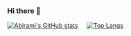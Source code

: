 ### Hi there 👋

<!--
**abby711/abby711** is a ✨ _special_ ✨ repository because its `README.md` (this file) appears on your GitHub profile.

Here are some ideas to get you started:

- 🔭 I’m currently working on ...
- 🌱 I’m currently learning ...
- 👯 I’m looking to collaborate on ...
- 🤔 I’m looking for help with ...
- 💬 Ask me about ...
- 📫 How to reach me: ...
- 😄 Pronouns: ...
- ⚡ Fun fact: ...
-->


<!--
**abby711/abby711** is a ✨ _special_ ✨ repository because its `README.md` (this file) appears on your GitHub profile.

-->

[![Abirami's GitHub stats](https://github-readme-stats.vercel.app/api?username=abby711&show_icons=true&theme=vision-friendly-dark)](https://github.com/abby711) &nbsp; &nbsp;
[![Top Langs](https://github-readme-stats.vercel.app/api/top-langs/?username=abby711&show_icons=true&theme=vision-friendly-dark)](https://github.com/abby711)
<!--
### Hi there 👋

